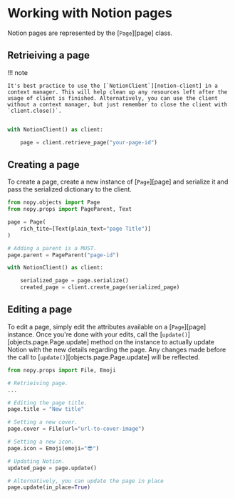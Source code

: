 # Working with Notion pages

Notion pages are represented by the [`Page`][page] class.

## Retrieiving a page

!!! note

    It's best practice to use the [`NotionClient`][notion-client] in a context manager. This will help clean up any resources left after the usage of client is finished. Alternatively, you can use the client without a context manager, but just remember to close the client with `client.close()`.

```py

with NotionClient() as client:

    page = client.retrieve_page("your-page-id")
```

## Creating a page

To create a page, create a new instance of [`Page`][page] and serialize it and pass the serialized dictionary to the client.

```py
from nopy.objects import Page
from nopy.props import PageParent, Text

page = Page(
    rich_tite=[Text(plain_text="page Title")]
)

# Adding a parent is a MUST.
page.parent = PageParent("page-id")

with NotionClient() as client:

    serialized_page = page.serialize()
    created_page = client.create_page(serialized_page)
```

## Editing a page

To edit a page, simply edit the attributes available on a [`Page`][page] instance. Once you're done with your edits, call the [`update()`][objects.page.Page.update] method on the instance to actually update Notion with the new details regarding the page. Any changes made before the call to [`update()`][objects.page.Page.update] will be reflected.

```py
from nopy.props import File, Emoji

# Retrieiving page.
...

# Editing the page title.
page.title = "New title"

# Setting a new cover.
page.cover = File(url="url-to-cover-image")

# Setting a new icon.
page.icon = Emoji(emoji="😎")

# Updating Notion.
updated_page = page.update()

# Alternatively, you can update the page in place
page.update(in_place=True)
```
